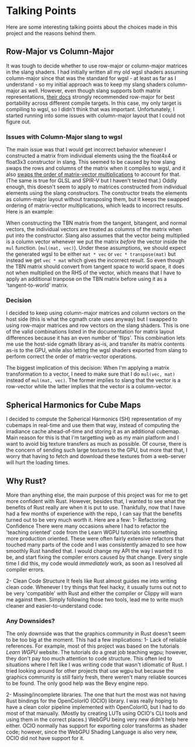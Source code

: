 # Talking Points
Here are some interesting talking points about the choices made in this project and the reasons behind them.

## Row-Major vs Column-Major
It was tough to decide whether to use row-major or column-major matrices in the slang shaders. I had initially written
all my old wgsl shaders assuming column-major since that was the standard for wgsl - at least as far as I understand -
so my initial approach was to keep my slang shaders column-major as well. However, even though slang supports both matrix
representations, [their docs](https://docs.shader-slang.org/en/stable/external/slang/docs/user-guide/a1-01-matrix-layout.html) 
strongly recommended row-major for best portability across different compile targets. In this case, my only target is
compiling to wgsl, so I didn't think that was important. Unfortunately, I started running into some issues with column-major
layout that I could not figure out.

### Issues with Column-Major slang to wgsl 
The main issue was that I would get incorrect behavior whenever I constructed a matrix from individual elements using
the the float4x4 or float3x3 constructor in slang. This seemed to be caused by how slang swaps the rows and columns
of the matrix when it compiles to wgsl, and it also [swaps the order of matrix-vector multiplications](https://docs.shader-slang.org/en/stable/external/slang/docs/user-guide/a2-03-wgsl-target-specific.html#matrix-type-translation) 
to account for that. (The same is true for GLSL and SPIR-V but I haven't tested that.) Oddly enough, this doesn't
seem to apply to matrices constructed from individual elements using the slang constructors. The constructor treats
the elements as column-major layout without transposing them, but it keeps the swapped ordering of matrix-vector
multiplications, which leads to incorrect results. Here is an example:

When constructing the TBN matrix from the tangent, bitangent, and normal vectors, the individual vectors are treated
as columns of the matrix when put into the constructor. Slang also assumes that the vector being multiplied is a
column vector whenever we put the matrix *before* the vector inside the `mul` function. (`mul(mat, vec)`). Under these
assumptions, we should expect the generated wgsl to be either `mat * vec` or `vec * transpose(mat)` but instead we get
`vec * mat` which gives the incorrect result. So even though the TBN matrix should convert from tangent space to
world space, it does not when multiplied on the RHS of the vector, which means that I have to apply an additional
tranpose on the TBN matrix before using it as a 'tangent-to-world' matrix.

### Decision
I decided to keep using column-major matrices and column vectors on the host side (this is what the cgmath crate uses
anyway) but I swapped to using row-major matrices and row vectors on the slang shaders. This is one of the valid
combinations listed in the documentation for matrix layout differences because it has an even number of 'flips'.
This combination lets me use the host-side cgmath library as-is, and transfer its matrix contents as-is to the GPU,
while also letting the wgsl shaders exported from slang to perform correct the order of matrix-vector operations.

The biggest implication of this decision: When I'm applying a matrix transformation to a vector, I need to make sure
that I do `mul(vec, mat)` instead of `mul(mat, vec)`. The former implies to slang that the vector is a row-vector
while the latter implies that the vector is a column-vector.

## Spherical Harmonics for Cube Maps
I decided to compute the Spherical Harmonics (SH) representation of my cubemaps in real-time and use them that way,
instead of computing the irradiance cache ahead-of-time and storing it as an additional cubemap. Main reason for this is that I'm targetting web as my main platform and I want
to avoid big texture transfers as much as possible. Of course, there is the concern of sending such large textures
to the GPU, but more that that, I worry that having to fetch and download these textures from a web-server will hurt
the loading times.

## Why Rust?
More than anything else, the main purpose of this project was for me to get more confident with Rust. However, besides
that, I wanted to see what the benefits of Rust really are when it is put to use. Thankfully, now that I have had a few
months of experience with the repo, I can say that the benefits turned out to be very much worth it. Here are a few:
1- Refactoring Confidence
  There were many occasions where I had to refactor the 'teaching oriented' code from the Learn WGPU tutorials into
  something more production oriented. These were often fairly extensive refactors that touched many parts of the code
  and I was consistently amazed to see how smoothly Rust handled that. I would change my API the way I wanted it to be,
  and start fixing the compiler errors caused by that change. Every single time I did this, my code would *immediately*
  work, as soon as I resolved all compiler errors.

2- Clean Code Structure
  It feels like Rust almost guides me into writing clean code. Whenever I try things that feel hacky, it usually turns
  out not to be very 'compatible' with Rust and either the compiler or Clippy will warn me against them. Simply following
  those two tools, lead me to write much cleaner and easier-to-understand code.

### Any Downsides?
The only downside was that the graphics community in Rust doesn't seem to be too big at the moment. This had a few implications:
1- Lack of reliable references.
  For example, most of this project was based on the tutorials *Learn WGPU* website. The tutorials do a great job teaching
  wgpu; however, they don't pay too much attention to code structure. This often led to situations where I felt like
  I was writing code that wasn't idiomatic of Rust. I tried looking around for other projects that use wgpu but
  because the graphics community is still fairly fresh, there weren't many reliable sources to be found. The only good
  help was the Bevy engine repo.

2- Missing/incomplete libraries.
  The one that hurt the most was not having Rust bindings for the OpenColorIO (OCIO) library. I was really hoping to have
  a clean color pipeline implemented with OpenColorIO, but I had to do most of that manually. (Mostly by creating
  LUTs using OCIO's CLI tools and using them in the correct places.) WebGPU being very new didn't help here either.
  OCIO normally has support for exporting color transforms as shader code; however, since the WebGPU Shading Language
  is also very new, OCIO did not have support for it.

